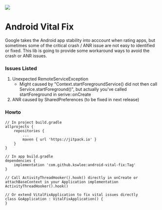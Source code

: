 [![](https://jitpack.io/v/kswlee/android-vital-fix.svg)](https://jitpack.io/#kswlee/android-vital-fix)

# Android Vital Fix

Google takes the Android app stability into acccount when rating apps, but sometimes some of the critical crash / ANR issue are not easy to identified or fixed. This lib is going to provide some workaround ways to avoid the crash or ANR issues. 

### Issues Listed 

1. Unexpected RemoteServiceException 
   - Might caused by "Context.startForegroundService() did not then call Service.startForeground()", but actually you've called startForeground in serive::onCreate 
2. ANR caused by SharedPreferences (to be fixed in next release) 

### Howto 
```
// In project build.gradle 
allprojects {
    repositories {
        ...
        maven { url 'https://jitpack.io' }
    }
}
  
// In app build.gradle 
dependencies {
    implementation 'com.github.kswlee:android-vital-fix:Tag'
}
  
// Call ActivityThreadHooker().hook() directly in onCreate or attachBaseContext in your Application implementation
ActivityThreadHooker().hook() 

// Or extend VitalFixApplication to fix vital issues directly 
class GoApplication : VitalFixApplication() {
}
```
